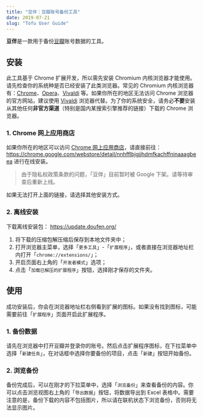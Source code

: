```yaml
---
title: "豆伴：豆瓣账号备份工具"
date: 2019-07-21
slug: "Tofu User Guide"
---
```


**豆伴**是一款用于备份[豆瓣](https://www.douban.com)账号数据的工具。

## 安装

此工具基于 Chrome 扩展开发，所以需先安装 Chromium 内核浏览器才能使用。请先检查你的系统种是否已经安装了此类浏览器。常见的 Chromium 内核浏览器有：[Chrome](https://www.google.com/chrome/)、[Opera](https://www.opera.com/)、[Vivaldi](https://vivaldi.com/) 等。如果你所在的地区无法访问 Chrome 浏览器的官方网站，建议使用 [Vivaldi](https://vivaldi.com/) 浏览器代替。为了你的系统安全，请务必**不要**安装从其他任何**非官方渠道**（特别是国内某搜索引擎推荐的链接）下载的 Chrome 浏览器。

### 1. Chrome 网上应用商店

如果你所在的地区可以访问 [Chrome 网上应用商店](https://chrome.google.com/webstore/category/extensions)，请直接前往：
https://chrome.google.com/webstore/detail/nnhfflbjgjjhdmfkachffninaaagbeea
进行在线安装。

> 由于隐私权政策条款的问题，「豆伴」目前暂时被 Google 下架。请等待审查后重新上线。

如果无法打开上面的链接，请选择其他安装方式。

### 2. 离线安装

下载离线安装包：
https://update.doufen.org/

1. 将下载的压缩包解压缩后保存到本地文件夹中；
2. 打开浏览器主菜单，选择「`更多工具`」-「`扩展程序`」，或者直接在浏览器地址栏内打开「`chrome://extensions/`」；
3. 开启页面右上角的「`开发者模式`」选项；
4. 点击「`加载已解压的扩展程序`」按钮，选择刚才保存的文件夹。

## 使用

成功安装后，你会在浏览器地址栏右侧看到扩展的图标。如果没有找到图标，可能需要前往「`扩展程序`」页面开启此扩展程序。

### 1. 备份数据

请先在浏览器中打开豆瓣并登录你的账号。然后点击扩展程序图标，在下拉菜单中选择「`新建任务`」，在对话框中选择你要备份的项目，点击「`新建`」按钮开始备份。

### 2. 浏览备份

备份完成后，可以在刚才的下拉菜单中，选择「`浏览备份`」来查看备份的内容。你可以点击浏览视图右上角的「`导出数据`」按钮，将数据导出到 Excel 表格中。需要注意的是，备份下载的内容不包括图片，所以请在联机状态下浏览备份，否则将无法显示图片。